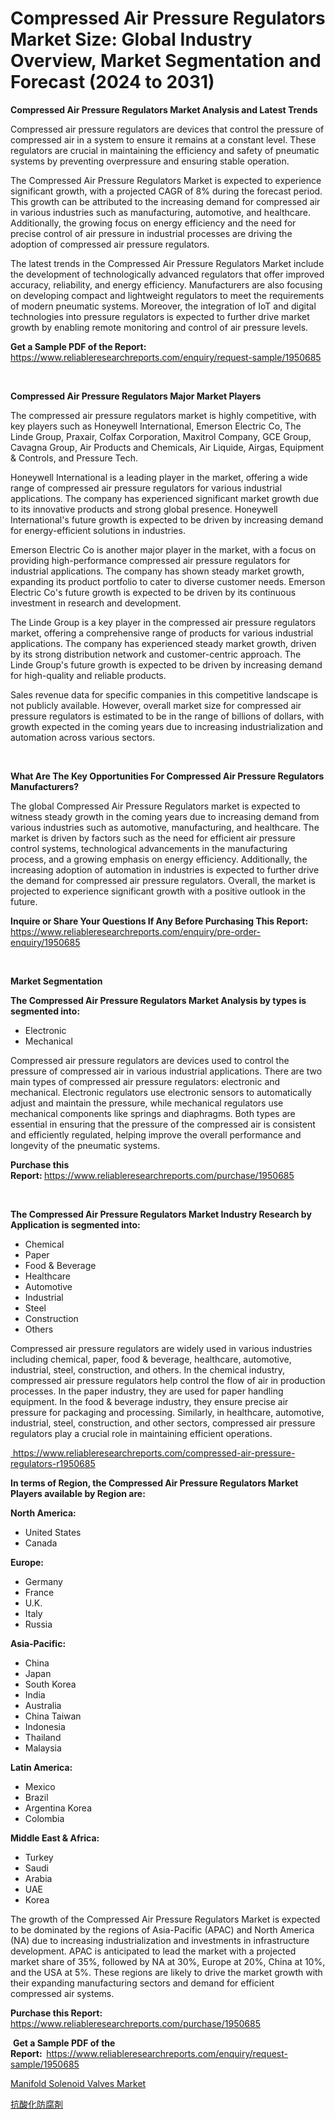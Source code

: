 <p><h1>Compressed Air Pressure Regulators Market Size: Global Industry Overview, Market Segmentation and Forecast (2024 to 2031)</h1></p><p><strong>Compressed Air Pressure Regulators Market Analysis and Latest Trends</strong></p>
<p><p>Compressed air pressure regulators are devices that control the pressure of compressed air in a system to ensure it remains at a constant level. These regulators are crucial in maintaining the efficiency and safety of pneumatic systems by preventing overpressure and ensuring stable operation.</p><p>The Compressed Air Pressure Regulators Market is expected to experience significant growth, with a projected CAGR of 8% during the forecast period. This growth can be attributed to the increasing demand for compressed air in various industries such as manufacturing, automotive, and healthcare. Additionally, the growing focus on energy efficiency and the need for precise control of air pressure in industrial processes are driving the adoption of compressed air pressure regulators.</p><p>The latest trends in the Compressed Air Pressure Regulators Market include the development of technologically advanced regulators that offer improved accuracy, reliability, and energy efficiency. Manufacturers are also focusing on developing compact and lightweight regulators to meet the requirements of modern pneumatic systems. Moreover, the integration of IoT and digital technologies into pressure regulators is expected to further drive market growth by enabling remote monitoring and control of air pressure levels.</p></p>
<p><strong>Get a Sample PDF of the Report:&nbsp;</strong> <a href="https://www.reliableresearchreports.com/enquiry/request-sample/1950685">https://www.reliableresearchreports.com/enquiry/request-sample/1950685</a></p>
<p>&nbsp;</p>
<p><strong>Compressed Air Pressure Regulators Major Market Players</strong></p>
<p><p>The compressed air pressure regulators market is highly competitive, with key players such as Honeywell International, Emerson Electric Co, The Linde Group, Praxair, Colfax Corporation, Maxitrol Company, GCE Group, Cavagna Group, Air Products and Chemicals, Air Liquide, Airgas, Equipment & Controls, and Pressure Tech. </p><p>Honeywell International is a leading player in the market, offering a wide range of compressed air pressure regulators for various industrial applications. The company has experienced significant market growth due to its innovative products and strong global presence. Honeywell International's future growth is expected to be driven by increasing demand for energy-efficient solutions in industries.</p><p>Emerson Electric Co is another major player in the market, with a focus on providing high-performance compressed air pressure regulators for industrial applications. The company has shown steady market growth, expanding its product portfolio to cater to diverse customer needs. Emerson Electric Co's future growth is expected to be driven by its continuous investment in research and development.</p><p>The Linde Group is a key player in the compressed air pressure regulators market, offering a comprehensive range of products for various industrial applications. The company has experienced steady market growth, driven by its strong distribution network and customer-centric approach. The Linde Group's future growth is expected to be driven by increasing demand for high-quality and reliable products.</p><p>Sales revenue data for specific companies in this competitive landscape is not publicly available. However, overall market size for compressed air pressure regulators is estimated to be in the range of billions of dollars, with growth expected in the coming years due to increasing industrialization and automation across various sectors.</p></p>
<p>&nbsp;</p>
<p><strong>What Are The Key Opportunities For Compressed Air Pressure Regulators Manufacturers?</strong></p>
<p><p>The global Compressed Air Pressure Regulators market is expected to witness steady growth in the coming years due to increasing demand from various industries such as automotive, manufacturing, and healthcare. The market is driven by factors such as the need for efficient air pressure control systems, technological advancements in the manufacturing process, and a growing emphasis on energy efficiency. Additionally, the increasing adoption of automation in industries is expected to further drive the demand for compressed air pressure regulators. Overall, the market is projected to experience significant growth with a positive outlook in the future.</p></p>
<p><strong>Inquire or Share Your Questions If Any Before Purchasing This Report:</strong> <a href="https://www.reliableresearchreports.com/enquiry/pre-order-enquiry/1950685">https://www.reliableresearchreports.com/enquiry/pre-order-enquiry/1950685</a></p>
<p>&nbsp;</p>
<p><strong>Market Segmentation</strong></p>
<p><strong>The Compressed Air Pressure Regulators Market Analysis by types is segmented into:</strong></p>
<p><ul><li>Electronic</li><li>Mechanical</li></ul></p>
<p><p>Compressed air pressure regulators are devices used to control the pressure of compressed air in various industrial applications. There are two main types of compressed air pressure regulators: electronic and mechanical. Electronic regulators use electronic sensors to automatically adjust and maintain the pressure, while mechanical regulators use mechanical components like springs and diaphragms. Both types are essential in ensuring that the pressure of the compressed air is consistent and efficiently regulated, helping improve the overall performance and longevity of the pneumatic systems.</p></p>
<p><strong>Purchase this Report:&nbsp;</strong><a href="https://www.reliableresearchreports.com/purchase/1950685">https://www.reliableresearchreports.com/purchase/1950685</a></p>
<p>&nbsp;</p>
<p><strong>The Compressed Air Pressure Regulators Market Industry Research by Application is segmented into:</strong></p>
<p><ul><li>Chemical</li><li>Paper</li><li>Food & Beverage</li><li>Healthcare</li><li>Automotive</li><li>Industrial</li><li>Steel</li><li>Construction</li><li>Others</li></ul></p>
<p><p>Compressed air pressure regulators are widely used in various industries including chemical, paper, food & beverage, healthcare, automotive, industrial, steel, construction, and others. In the chemical industry, compressed air pressure regulators help control the flow of air in production processes. In the paper industry, they are used for paper handling equipment. In the food & beverage industry, they ensure precise air pressure for packaging and processing. Similarly, in healthcare, automotive, industrial, steel, construction, and other sectors, compressed air pressure regulators play a crucial role in maintaining efficient operations.</p></p>
<p><a href="https://www.reliableresearchreports.com/compressed-air-pressure-regulators-r1950685">&nbsp;https://www.reliableresearchreports.com/compressed-air-pressure-regulators-r1950685</a></p>
<p><strong>In terms of Region, the Compressed Air Pressure Regulators Market Players available by Region are:</strong></p>
<p>
    <p> <strong> North America: </strong>
        <ul>
            <li>United States</li>
            <li>Canada</li>
        </ul>
        </p> 
    <p> <strong> Europe: </strong>
        <ul>
            <li>Germany</li>
            <li>France</li>
            <li>U.K.</li>
            <li>Italy</li>
            <li>Russia</li>
        </ul>
        </p> 
    <p> <strong> Asia-Pacific: </strong>
        <ul>
            <li>China</li>
            <li>Japan</li>
            <li>South Korea</li>
            <li>India</li>
            <li>Australia</li>
            <li>China Taiwan</li>
            <li>Indonesia</li>
            <li>Thailand</li>
            <li>Malaysia</li>
        </ul>
        </p> 
    <p> <strong> Latin America: </strong>
        <ul>
            <li>Mexico</li>
            <li>Brazil</li>
            <li>Argentina Korea</li>
            <li>Colombia</li>
        </ul>
        </p> 
    <p> <strong> Middle East & Africa: </strong>
        <ul>
            <li>Turkey</li>
            <li>Saudi</li>
            <li>Arabia</li>
            <li>UAE</li>
            <li>Korea</li>
        </ul>
    </p>
    </p>
<p><p>The growth of the Compressed Air Pressure Regulators Market is expected to be dominated by the regions of Asia-Pacific (APAC) and North America (NA) due to increasing industrialization and investments in infrastructure development. APAC is anticipated to lead the market with a projected market share of 35%, followed by NA at 30%, Europe at 20%, China at 10%, and the USA at 5%. These regions are likely to drive the market growth with their expanding manufacturing sectors and demand for efficient compressed air systems.</p></p>
<p><strong>Purchase this Report: </strong><a href="https://www.reliableresearchreports.com/purchase/1950685">https://www.reliableresearchreports.com/purchase/1950685</a></p>
<p>&nbsp;<strong>Get a Sample PDF of the Report:&nbsp;&nbsp;</strong><a href="https://www.reliableresearchreports.com/enquiry/request-sample/1950685">https://www.reliableresearchreports.com/enquiry/request-sample/1950685</a></p>
<p><strong></strong></p>
<p><p><a href="https://github.com/WillieWoodard/Market-Research-Report-List-4/blob/main/manifold-solenoid-valves-market.md">Manifold Solenoid Valves Market</a></p><p><a href="https://github.com/oafhukehf4709715/Market-Research-Report-List-1/blob/main/474300131148.md">抗酸化防腐剤</a></p></p>